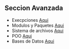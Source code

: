 ## Seccion Avanzada

* Execpciones [Aqui](../src/excepciones.py)
* Modulos y Paquetes [Aqui](../src/m&p/m&p.md)
* Sistema de archivos [Aqui](../src/ficheros.py)
* POO [Aqui](../src/poo/poo.md)
* Bases de Datos [Aqui](../src/db/db.md)